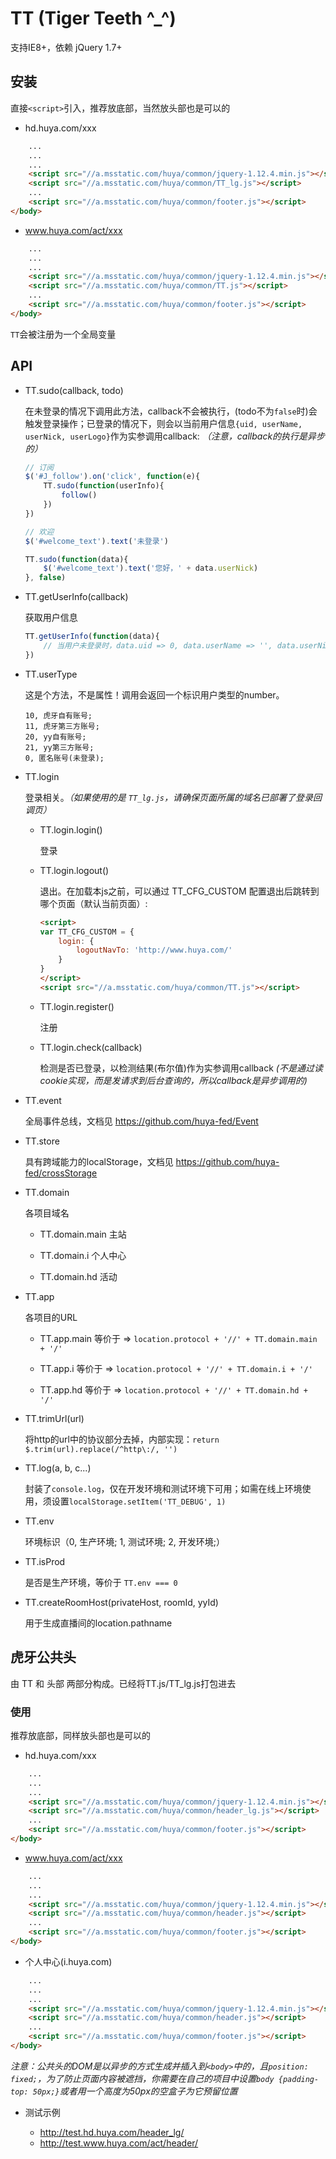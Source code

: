 # TT (Tiger Teeth ^_^)

支持IE8+，依赖 jQuery 1.7+

## 安装


直接`<script>`引入，推荐放底部，当然放头部也是可以的

 * hd.huya.com/xxx

```html
    ...
    ...
    ...
    <script src="//a.msstatic.com/huya/common/jquery-1.12.4.min.js"></script>
    <script src="//a.msstatic.com/huya/common/TT_lg.js"></script>
    ...
    <script src="//a.msstatic.com/huya/common/footer.js"></script>
</body>
```

* www.huya.com/act/xxx

```html
    ...
    ...
    ...
    <script src="//a.msstatic.com/huya/common/jquery-1.12.4.min.js"></script>
    <script src="//a.msstatic.com/huya/common/TT.js"></script>
    ...
    <script src="//a.msstatic.com/huya/common/footer.js"></script>
</body>
```

`TT`会被注册为一个全局变量

## API

* TT.sudo(callback, todo)

  在未登录的情况下调用此方法，callback不会被执行，(todo不为`false`时)会触发登录操作；已登录的情况下，则会以当前用户信息`{uid, userName, userNick, userLogo}`作为实参调用callback: *（注意，callback的执行是异步的）*

  ```javascript
  // 订阅
  $('#J_follow').on('click', function(e){
      TT.sudo(function(userInfo){
          follow()
      })
  })

  // 欢迎
  $('#welcome_text').text('未登录')

  TT.sudo(function(data){
      $('#welcome_text').text('您好，' + data.userNick)
  }, false)
  ```

* TT.getUserInfo(callback)

  获取用户信息

  ```javascript
  TT.getUserInfo(function(data){
      // 当用户未登录时，data.uid => 0, data.userName => '', data.userNick => '', data.userLogo => ''
  })
  ```

* TT.userType

  这是个方法，不是属性！调用会返回一个标识用户类型的number。
  
  ```
  10, 虎牙自有账号; 
  11, 虎牙第三方账号; 
  20, yy自有账号; 
  21, yy第三方账号; 
  0, 匿名账号(未登录);
  ```

* TT.login

  登录相关。*（如果使用的是 `TT_lg.js`，请确保页面所属的域名已部署了登录回调页）*

  * TT.login.login() 

    登录

  * TT.login.logout() 

    退出。在加载本js之前，可以通过 TT_CFG_CUSTOM 配置退出后跳转到哪个页面（默认当前页面）:

    ```html
    <script>
    var TT_CFG_CUSTOM = {
        login: {
            logoutNavTo: 'http://www.huya.com/'
        }
    }
    </script>
    <script src="//a.msstatic.com/huya/common/TT.js"></script>
    ```

  * TT.login.register() 

    注册

  * TT.login.check(callback) 

    检测是否已登录，以检测结果(布尔值)作为实参调用callback *(不是通过读cookie实现，而是发请求到后台查询的，所以callback是异步调用的)*

* TT.event

  全局事件总线，文档见 https://github.com/huya-fed/Event
  
* TT.store

  具有跨域能力的localStorage，文档见 https://github.com/huya-fed/crossStorage

* TT.domain

  各项目域名
  
  * TT.domain.main 主站
  
  * TT.domain.i 个人中心
  
  * TT.domain.hd 活动

* TT.app

  各项目的URL
  
  * TT.app.main 等价于 => `location.protocol + '//' + TT.domain.main + '/'`
  
  * TT.app.i 等价于 => `location.protocol + '//' + TT.domain.i + '/'`
  
  * TT.app.hd 等价于 => `location.protocol + '//' + TT.domain.hd + '/'`


* TT.trimUrl(url)

  将http的url中的协议部分去掉，内部实现：`return $.trim(url).replace(/^http\:/, '')`
  
* TT.log(a, b, c...)

  封装了`console.log`，仅在开发环境和测试环境下可用；如需在线上环境使用，须设置`localStorage.setItem('TT_DEBUG', 1)`

* TT.env

  环境标识（0, 生产环境; 1, 测试环境; 2, 开发环境;）
  
* TT.isProd

  是否是生产环境，等价于 `TT.env === 0`
  
* TT.createRoomHost(privateHost, roomId, yyId)

  用于生成直播间的location.pathname
  
## 虎牙公共头

由 TT 和 头部 两部分构成。已经将TT.js/TT_lg.js打包进去

### 使用

推荐放底部，同样放头部也是可以的

* hd.huya.com/xxx

```html
    ...
    ...
    ...
    <script src="//a.msstatic.com/huya/common/jquery-1.12.4.min.js"></script>
    <script src="//a.msstatic.com/huya/common/header_lg.js"></script>
    ...
    <script src="//a.msstatic.com/huya/common/footer.js"></script>
</body>
```

* www.huya.com/act/xxx

```html
    ...
    ...
    ...
    <script src="//a.msstatic.com/huya/common/jquery-1.12.4.min.js"></script>
    <script src="//a.msstatic.com/huya/common/header.js"></script>
    ...
    <script src="//a.msstatic.com/huya/common/footer.js"></script>
</body>
```
  
* 个人中心(i.huya.com)

```html
    ...
    ...
    ...
    <script src="//a.msstatic.com/huya/common/jquery-1.12.4.min.js"></script>
    <script src="//a.msstatic.com/huya/common/header.js"></script>
    ...
    <script src="//a.msstatic.com/huya/common/footer.js"></script>
</body>
```

*注意：公共头的DOM是以异步的方式生成并插入到`<body>`中的，且`position: fixed;`，为了防止页面内容被遮挡，你需要在自己的项目中设置`body {padding-top: 50px;}`或者用一个高度为50px的空盒子为它预留位置*

* 测试示例

  * http://test.hd.huya.com/header_lg/
  * http://test.www.huya.com/act/header/
